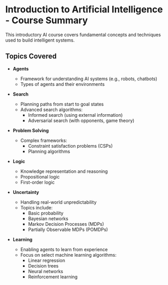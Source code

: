 # Introduction to Artificial Intelligence - Course Summary

This introductory AI course covers fundamental concepts and techniques used to build intelligent systems.

## Topics Covered

- **Agents**
  - Framework for understanding AI systems (e.g., robots, chatbots)
  - Types of agents and their environments

- **Search**
  - Planning paths from start to goal states
  - Advanced search algorithms:
    - Informed search (using external information)
    - Adversarial search (with opponents, game theory)

- **Problem Solving**
  - Complex frameworks:
    - Constraint satisfaction problems (CSPs)
    - Planning algorithms

- **Logic**
  - Knowledge representation and reasoning
  - Propositional logic
  - First-order logic

- **Uncertainty**
  - Handling real-world unpredictability
  - Topics include:
    - Basic probability
    - Bayesian networks
    - Markov Decision Processes (MDPs)
    - Partially Observable MDPs (POMDPs)

- **Learning**
  - Enabling agents to learn from experience
  - Focus on select machine learning algorithms:
    - Linear regression
    - Decision trees
    - Neural networks
    - Reinforcement learning

